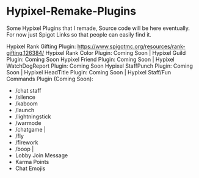# Hypixel-Remake-Plugins
Some Hypixel Plugins that I remade, Source code will be here eventually. For now just Spigot Links so that people can easily find it.


Hypixel Rank Gifting Plugin: https://www.spigotmc.org/resources/rank-gifting.126384/
Hypixel Rank Color Plugin: Coming Soon
|
Hypixel Guild Plugin: Coming Soon
Hypixel Friend Plugin: Coming Soon
|
Hypixel WatchDogReport Plugin: Coming Soon
Hypixel StaffPunch Plugin: Coming Soon
|
Hypixel HeadTitle Plugin: Coming Soon
|
Hypixel Staff/Fun Commands Plugin (Coming Soon):
- /chat staff
- /silence
- /kaboom
- /launch
- /lightningstick
- /warmode
- /chatgame
|
- /fly
- /firework
- /boop
|
- Lobby Join Message
- Karma Points
- Chat Emojis
